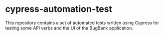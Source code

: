 # cypress-automation-test
This repository contains a set of automated tests written using Cypress for testing some API verbs and the UI of the BugBank application.
